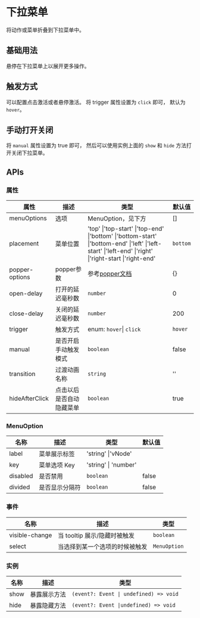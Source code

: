 # 下拉菜单

将动作或菜单折叠到下拉菜单中。

## 基础用法

悬停在下拉菜单上以展开更多操作。
<preview path="../demos/Dropdown/DropdownBasic.vue"></preview>

## 触发方式

可以配置点击激活或者悬停激活。
将 trigger 属性设置为 `click` 即可， 默认为 `hover`。
<preview path="../demos/Dropdown/DropdownTrigger.vue"></preview>

## 手动打开关闭

将 `manual` 属性设置为 true 即可， 然后可以使用实例上面的 `show` 和 `hide` 方法打开关闭下拉菜单。
<preview path="../demos/Dropdown/DropdownManual.vue"></preview>

## APIs

### 属性

| 属性           | 描述                     | 类型                                                                                                                                                   | 默认值   |
| -------------- | ------------------------ | ------------------------------------------------------------------------------------------------------------------------------------------------------ | -------- |
| menuOptions    | 选项                     | MenuOption，见下方                                                                                                                                     | []       |
| placement      | 菜单位置                 | 'top' \|'top-start' \|'top-end' \|'bottom' \|'bottom-start' \|'bottom-end' \|'left' \|'left-start' \|'left-end' \|'right' \|'right-start \|'right-end' | `bottom` |
| popper-options | popper参数               | 参考[popper文档](https://popper.js.org/docs/v2/)                                                                                                       | {}       |
| open-delay     | 打开的延迟毫秒数         | `number`                                                                                                                                               | 0        |
| close-delay    | 关闭的延迟毫秒数         | `number`                                                                                                                                               | 200      |
| trigger        | 触发方式                 | enum: `hover`\| `click`                                                                                                                                | `hover`  |
| manual         | 是否开启手动触发模式     | `boolean`                                                                                                                                              | false    |
| transition     | 过渡动画名称             | `string`                                                                                                                                               | ''       |
| hideAfterClick | 点击以后是否自动隐藏菜单 | `boolean`                                                                                                                                              | true     |

### MenuOption

| 名称     | 描述           | 类型                 | 默认值 |
| -------- | -------------- | -------------------- | ------ |
| label    | 菜单展示标签   | 'string' \|'vNode'   |        |
| key      | 菜单选项 Key   | 'string' \| 'number' |        |
| disabled | 是否禁用       | `boolean`            | false  |
| divided  | 是否显示分隔符 | `boolean`            | false  |

### 事件

| 名称           | 描述                           | 类型         |
| -------------- | ------------------------------ | ------------ |
| visible-change | 当 tooltip 展示/隐藏时被触发   | `boolean`    |
| select         | 当选择到某一个选项的时候被触发 | `MenuOption` |

### 实例

| 名称 | 描述         | 类型                                   |
| ---- | ------------ | -------------------------------------- |
| show | 暴露展示方法 | `(event?: Event \| undefined) => void` |
| hide | 暴露隐藏方法 | `(event?: Event \|undefined) => void`  |

